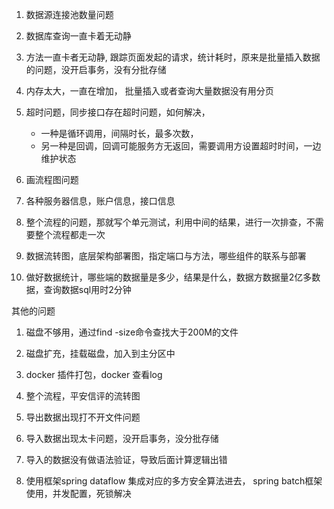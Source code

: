 1. 数据源连接池数量问题
2. 数据库查询一直卡着无动静
3. 方法一直卡者无动静, 跟踪页面发起的请求，统计耗时，原来是批量插入数据的问题，没开启事务，没有分批存储
4. 内存太大，一直在增加， 批量插入或者查询大量数据没有用分页

5. 超时问题，同步接口存在超时问题，如何解决，
   - 一种是循环调用，间隔时长，最多次数，
   - 另一种是回调，回调可能服务方无返回，需要调用方设置超时时间，一边维护状态
  
6. 画流程图问题
7. 各种服务器信息，账户信息，接口信息
8. 整个流程的问题，那就写个单元测试，利用中间的结果，进行一次排查，不需要整个流程都走一次
9. 数据流转图，底层架构部署图，指定端口与方法，哪些组件的联系与部署
10. 做好数据统计，哪些端的数据量是多少，结果是什么，数据方数据量2亿多数据，查询数据sql用时2分钟


其他的问题
1. 磁盘不够用，通过find -size命令查找大于200M的文件
2. 磁盘扩充，挂载磁盘，加入到主分区中
3. docker 插件打包，docker 查看log
4. 整个流程，平安信评的流转图
5. 导出数据出现打不开文件问题
6. 导入数据出现太卡问题，没开启事务，没分批存储
7. 导入的数据没有做语法验证，导致后面计算逻辑出错

8. 使用框架spring dataflow 集成对应的多方安全算法进去， spring batch框架使用，并发配置，死锁解决

